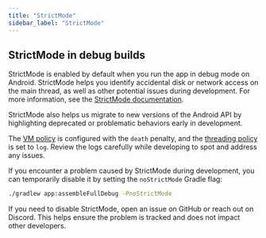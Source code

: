 ```yaml
---
title: "StrictMode"
sidebar_label: "StrictMode"
---
```


## StrictMode in debug builds

StrictMode is enabled by default when you run the app in debug mode on Android. StrictMode helps you identify accidental disk or network access on the main thread, as well as other potential issues during development. For more information, see the [StrictMode documentation](https://developer.android.com/reference/android/os/StrictMode).

StrictMode also helps us migrate to new versions of the Android API by highlighting deprecated or problematic behaviors early in development.

The [VM policy](https://developer.android.com/reference/android/os/StrictMode.VmPolicy.Builder) is configured with the `death` penalty, and the [threading policy](https://developer.android.com/reference/android/os/StrictMode.ThreadPolicy.Builder) is set to `log`. Review the logs carefully while developing to spot and address any issues.

If you encounter a problem caused by StrictMode during development, you can temporarily disable it by setting the `noStrictMode` Gradle flag:

```bash
./gradlew app:assembleFullDebug -PnoStrictMode
```

If you need to disable StrictMode, open an issue on GitHub or reach out on Discord. This helps ensure the problem is tracked and does not impact other developers.
